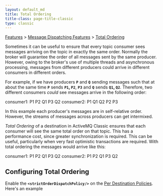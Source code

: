 ```yaml
---
layout: default_md
title: Total Ordering 
title-class: page-title-classic
type: classic
---
```


[Features](features) > [Message Dispatching Features](message-dispatching-features) > [Total Ordering](total-ordering)


Sometimes it can be useful to ensure that every topic consumer sees messages arriving on the topic in exactly the same order. Normally the broker will guarantee the order of all messages sent by the same producer. However, owing to the broker's use of multiple threads and asynchronous processing, messages from different producers could arrive in different consumers in different orders.

For example, if we have producers **`P`** and **`Q`** sending messages such that at about the same time **`P`** sends **`P1`, `P2`**, **`P3`** and **`Q`** sends **`Q1`, `Q2`**. Therefore, two different consumers _could_ see messages arrive in the following order:

consumer1: P1 P2 Q1 P3 Q2
consumer2: P1 Q1 Q2 P2 P3

In this example each producer's messages are in self-relative order. However, the streams of messages across producers can get intermixed.

_Total Ordering_ of a destination in ActiveMQ Classic ensures that each consumer will see the same total order on that topic. This has a performance cost, since greater synchronization is required. This can be useful, particularly when very fast optimistic transactions are required. With total ordering the messages would arrive like this:

consumer1: P1 P2 Q1 P3 Q2
consumer2: P1 P2 Q1 P3 Q2

Configuring Total Ordering
--------------------------

Enable the **`<strictOrderDispatchPolicy/>`** on the [Per Destination Policies](per-destination-policies). Here's an example

<destinationPolicy>
  <policyMap>
    <policyEntries>
      <policyEntry topic=">">
        <dispatchPolicy>
          <strictOrderDispatchPolicy/>
        </dispatchPolicy>
      </policyEntry>
    </policyEntries>
  </policyMap>
</destinationPolicy>

